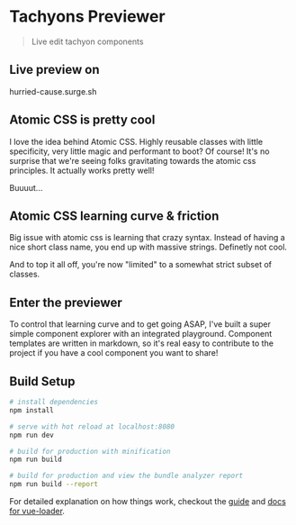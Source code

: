 # Tachyons Previewer

> Live edit tachyon components

## Live preview on

hurried-cause.surge.sh

## Atomic CSS is pretty cool

I love the idea behind Atomic CSS. Highly reusable classes with little specificity, very little magic and performant to boot? Of course! It's no surprise that we're seeing folks gravitating towards the atomic css principles. It actually works pretty well!

Buuuut...

## Atomic CSS learning curve & friction

Big issue with atomic css is learning that crazy syntax. Instead of having a nice short class name, you end up with massive strings. Definetly not cool.

And to top it all off, you're now "limited" to a somewhat strict subset of classes.

## Enter the previewer

To control that learning curve and to get going ASAP, I've built a super simple component explorer with an integrated playground. Component templates are written in markdown, so it's real easy to contribute to the project if you have a cool component you want to share!

## Build Setup

```bash
# install dependencies
npm install

# serve with hot reload at localhost:8080
npm run dev

# build for production with minification
npm run build

# build for production and view the bundle analyzer report
npm run build --report
```

For detailed explanation on how things work, checkout the [guide](http://vuejs-templates.github.io/webpack/) and [docs for vue-loader](http://vuejs.github.io/vue-loader).
